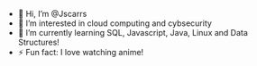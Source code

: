 - 👋 Hi, I’m @Jscarrs
- 👀 I’m interested in cloud computing and cybsecurity
- 🌱 I’m currently learning SQL, Javascript, Java, Linux and Data Structures!
- ⚡ Fun fact: I love watching anime!

<!---
Jscarrs/Jscarrs is a ✨ special ✨ repository because its `README.md` (this file) appears on your GitHub profile.
You can click the Preview link to take a look at your changes.
--->
